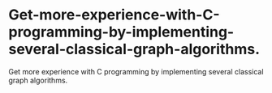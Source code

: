 # Get-more-experience-with-C-programming-by-implementing-several-classical-graph-algorithms.
Get more experience with C programming by implementing several classical graph algorithms.

